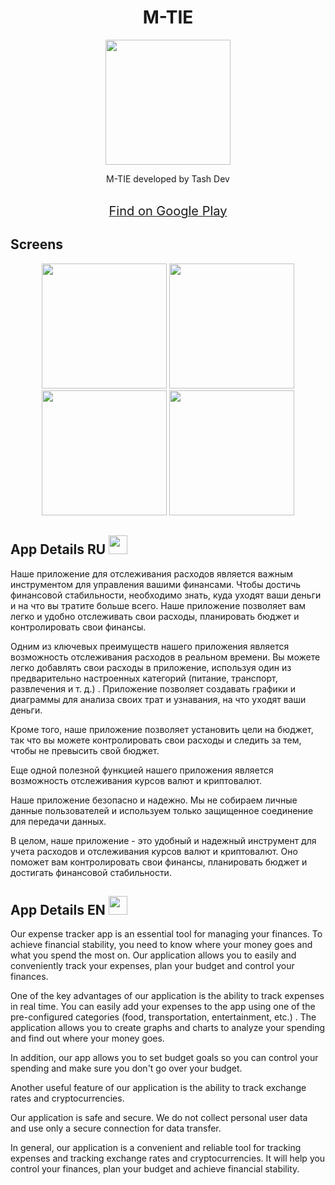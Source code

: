 <h1 align="center">M-TIE</h1>

<div align="center">
  <img src="https://play-lh.googleusercontent.com/gHk98Highihoa6W_ZEIWQ1vnMnWyHWqkCTIEXsq7KCKHVHdd6uQGOP_6GuSJpu_doYA=w240-h480-rw" width="200">
</div>

<p align="center">M-TIE developed by Tash Dev</p>

<div align="center">
  <a href="https://play.google.com/store/apps/details?id=com.elite_finance.release&hl=ru&gl=US" target="_blank">
    <br>
    <span style="font-size: 20px;">Find on Google Play</span>
  </a>
</div>

## Screens

<div align="center">
  <img src= "https://play-lh.googleusercontent.com/GWv7ir9tWqmaP_v71TekCz3CiGXz-nVxIKr3yqWNs64hm5SEwwd_LSMW5b1kdoBgvgvI=w526-h296-rw" width="200">
  <img src= "https://play-lh.googleusercontent.com/IWLzYnC1eEqhJMIopRvxrUlEbN9xCaxvlQouEllYGHG0Jr35MOoiPDijEgIXl9q5EQ=w526-h296-rw" width="200">
  <img src= "https://play-lh.googleusercontent.com/BDHn6TSQRJkATbBY5kTriW7XhMLK3G9EHnLHt3_B5mqfKn1T_l_h6Kj-NNFGVOJbrA=w526-h296-rw" width="200">
  <img src= "https://play-lh.googleusercontent.com/BfdXpb7pi8QDDfbZQ98oJxUy_NfCgXNmPk9bSznoqht7Jsg0ZDLrIchLSEn-EDi8JQ=w526-h296-rw" width="200">
  
</div>

## App Details RU <img src = "https://static.vecteezy.com/system/resources/previews/016/328/914/original/russia-flat-rounded-flag-icon-with-transparent-background-free-png.png" width = "30">

Наше приложение для отслеживания расходов является важным инструментом для управления вашими финансами. Чтобы достичь финансовой стабильности, необходимо знать, куда уходят ваши деньги и на что вы тратите больше всего. Наше приложение позволяет вам легко и удобно отслеживать свои расходы, планировать бюджет и контролировать свои финансы.

Одним из ключевых преимуществ нашего приложения является возможность отслеживания расходов в реальном времени. Вы можете легко добавлять свои расходы в приложение, используя один из предварительно настроенных категорий (питание, транспорт, развлечения и т. д.) . Приложение позволяет создавать графики и диаграммы для анализа своих трат и узнавания, на что уходят ваши деньги.

Кроме того, наше приложение позволяет установить цели на бюджет, так что вы можете контролировать свои расходы и следить за тем, чтобы не превысить свой бюджет.

Еще одной полезной функцией нашего приложения является возможность отслеживания курсов валют и криптовалют.

Наше приложение безопасно и надежно. Мы не собираем личные данные пользователей и используем только защищенное соединение для передачи данных.

В целом, наше приложение - это удобный и надежный инструмент для учета расходов и отслеживания курсов валют и криптовалют. Оно поможет вам контролировать свои финансы, планировать бюджет и достигать финансовой стабильности.

## App Details EN <img src = "https://static.vecteezy.com/system/resources/previews/016/328/983/original/united-kingdom-flat-rounded-flag-icon-with-transparent-background-free-png.png" width = "30">

Our expense tracker app is an essential tool for managing your finances. To achieve financial stability, you need to know where your money goes and what you spend the most on. Our application allows you to easily and conveniently track your expenses, plan your budget and control your finances.

One of the key advantages of our application is the ability to track expenses in real time. You can easily add your expenses to the app using one of the pre-configured categories (food, transportation, entertainment, etc.) . The application allows you to create graphs and charts to analyze your spending and find out where your money goes.

In addition, our app allows you to set budget goals so you can control your spending and make sure you don't go over your budget.

Another useful feature of our application is the ability to track exchange rates and cryptocurrencies.

Our application is safe and secure. We do not collect personal user data and use only a secure connection for data transfer.

In general, our application is a convenient and reliable tool for tracking expenses and tracking exchange rates and cryptocurrencies. It will help you control your finances, plan your budget and achieve financial stability.

